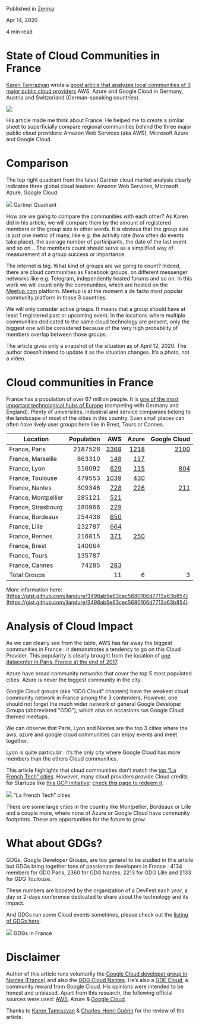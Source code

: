 Published in [Zenika](https://medium.zenika.com)

Apr 14, 2020

4 min read

# State of Cloud Communities in France

[Karen Tamrazyan](https://www.linkedin.com/in/karentamrazyan/) wrote a [good article that analyzes local communities of 3 major public cloud providers](https://www.tamrazyan.com/state-of-cloud-communities-in-german-speaking-countries/) AWS, Azure and Google Cloud in Germany, Austria and Switzerland (German-speaking countries).

![](https://miro.medium.com/max/1400/1*U5xy46pdIugp0x3nUquSgw.png)

His article made me think about France. He helped me to create a similar sheet to superficially compare regional communities behind the three major public cloud providers: Amazon Web Services (aka AWS), Microsoft Azure and Google Cloud.

# Comparison

The top right quadrant from the latest Gartner cloud market analysis clearly indicates three global cloud leaders: Amazon Web Services, Microsoft Azure, Google Cloud.

![](https://miro.medium.com/max/1400/0*HLk4BgFc7-QM6iWx)
Gartner Quadrant

How are we going to compare the communities with each other? As Karen did in his article, we will compare them by the amount of registered members or the group size in other words. It is obvious that the group size is just one metric of many, like e.g. the activity rate (how often do events take place), the average number of participants, the date of the last event and so on… The members count should serve as a simplified way of measurement of a group success or importance.

The internet is big. What kind of groups are we going to count? Indeed, there are cloud communities as Facebook groups, on different messenger networks like e.g. Telegram, independently hosted forums and so on. In this work we will count only the communities, which are hosted on the [Meetup.com](https://meetup.com/) platform. Meetup is at the moment a de facto most popular community platform in those 3 countries.

We will only consider active groups. It means that a group should have at least 1 registered past or upcoming event. In the locations where multiple communities dedicated to the same cloud technology are present, only the biggest one will be considered because of the very high probability of members overlap between those groups.

The article gives only a snapshot of the situation as of April 12, 2020\. The author doesn’t intend to update it as the situation changes. It’s a photo, not a video.

# Cloud communities in France

France has a population of over 67 million people. It is [one of the most important technological hubs of Europe](https://qz.com/1764868/the-next-silicon-valley-is-in-europe/) (competing with Germany and England). Plenty of universities, industrial and service companies belong to the landscape of most of the cities in this country. Even small places can often have lively user groups here like in Brest, Tours or Cannes.

| Location | Population | AWS | Azure | Google Cloud |
| ------------- | -------------:| -----:| -----:| -----:|
| France, Paris | 2187526 | [3369](https://www.meetup.com/French-AWS-UG/) | [1218](https://www.meetup.com/AZUG-FR/) | [2100](https://www.meetup.com/fr-FR/GDG-Cloud-Paris/) |
| France, Marseille | 863310 | [148](https://www.meetup.com/fr-FR/Marseille-AWS-User-Group/) |[117](https://www.meetup.com/fr-FR/Meetup-Azure-Devops-Aix-en-Provence/) |  |
| France, Lyon | 516092 | [629](https://www.meetup.com/AWS-Lyon-Amazon-Web-Services-User-Group/) | [115](https://www.meetup.com/fr-FR/Azure-Group-Lyon/) | [804](https://www.meetup.com/fr-FR/GDG-Cloud-Lyon/) |
| France, Toulouse | 479553 | [1039](https://www.meetup.com/Toulouse-Amazon-Web-Services/) | [430](https://www.meetup.com/Toulouse-Azure/) |  |
| France, Nantes | 309346 | [728](https://www.meetup.com/fr-FR/AWS-Nantes/) | [226](https://www.meetup.com/fr-FR/Azure-Nantes/) | [211](https://www.meetup.com/fr-FR/GDG-Cloud-Nantes/) |
| France, Montpellier | 285121 | [521](https://www.meetup.com/fr-FR/Montpellier-Amazon-Web-Services/) |  |  |
| France, Strasbourg | 280966 | [229](https://www.meetup.com/fr-FR/AWS-User-Group-Strasbourg/) |  |  |
| France, Bordeaux | 254436 | [650](https://www.meetup.com/Bordeaux-Amazon-Web-Services/) |  |  |
| France, Lille | 232787 | [664](https://www.meetup.com/fr-FR/Lille-AWS-Amazon-Web-Services-User-Group/) |  |  |
| France, Rennes | 216815 | [371](https://www.meetup.com/fr-FR/Rennes-Amazon-Web-Services-User-Group/) | [250](https://www.meetup.com/fr-FR/Microsoft-User-Group-Rennes/) |  |
| France, Brest | 140064 |  |  |  |
| France, Tours | 135787 |  |  |  |
| France, Cannes | 74285 | [283](https://www.meetup.com/AWS-cote-dAzur/) |  | | 
| Total Groups |  | 11 | 6 | 3 | 

More information here: [https://gist.github.com/jlandure/3498ab5e63cec5680106d7713a63b854](https://gist.github.com/jlandure/3498ab5e63cec5680106d7713a63b854)

# Analysis of Cloud Impact

As we can clearly see from the table, AWS has far away the biggest communities in France : it demonstrates a tendency to go on this Cloud Provider. This popularity is clearly brought from the location of [one datacenter in Paris, France at the end of 2017](https://aws.amazon.com/blogs/aws/now-open-aws-eu-paris-region/).

Azure have broad community networks that cover the top 5 most populated cities. Azure is never the biggest community in the city.

Google Cloud groups (aka “GDG Cloud” chapters) have the weakest cloud community network in France among the 3 contenders. However, one should not forget the much wider network of general Google Developer Groups (abbreviated “GDG”), which also on occasions run Google Cloud themed meetups.

We can observe that Paris, Lyon and Nantes are the top 3 cities where the aws, azure and google cloud communities can enjoy events and meet together.

Lyon is quite particular : it’s the only city where Google Cloud has more members than the others Cloud communities.

This article highlights that cloud communities don’t match the [top “La French Tech” cities](https://medium.com/frenchtech/bienvenue-aux-communaut%C3%A9s-et-capitales-french-tech-labellis%C3%A9es-le-3-avril-2019-f417539d3bd0). However, many cloud providers provide Cloud credits for Startups like [this GCP initiative](https://cloud.google.com/developers/startups): [check this page to redeem it](https://goo.gl/zY4pH2).

![](https://miro.medium.com/max/1400/0*7kDNA0EXz_-qRuUo)
“La French Tech” cities

There are some large cities in the country like Montpellier, Bordeaux or Lille and a couple more, where none of Azure or Google Cloud have community footprints. These are opportunities for the future to grow.

# What about GDGs?

GDGs, Google Developer Groups, are too general to be studied in this article but GDGs bring together tons of passionate developers in France : 4134 members for GDG Paris, 2360 for GDG Nantes, 2213 for GDG Lille and 2133 for GDG Toulouse.

These numbers are boosted by the organization of a DevFest each year, a day or 2-days conference dedicated to share about the technology and its impact.

And GDGs run some Cloud events sometimes, please check out the [listing of GDGs here](https://developers.google.com/community/gdg/groups).

![](https://miro.medium.com/max/894/1*41BZw-jnUOPFw0VANQpYDw.png)
GDGs in France

# Disclaimer

Author of this article runs voluntarily the [Google Cloud developer group in Nantes (France)](https://meetup.com/fr-FR/GDG-Nantes) and also the [GDG Cloud Nantes](https://www.meetup.com/fr-FR/GDG-Cloud-Nantes). He’s also a [GDE Cloud](https://developers.google.com/community/experts/directory/profile/profile-julien_landur_C3_A9), a community reward from Google Cloud. His opinions were intended to be honest and unbiased. Apart from this research, the following official sources were used: [AWS](https://aws.amazon.com/developer/community/usergroups/europe/), Azure & [Google Cloud](https://cloud.google.com/community/meetups).

Thanks to [Karen Tamrazyan](https://twitter.com/KarenTamrazyan) & [Charles-Henri Guérin](https://twitter.com/charlyx) for the review of the article.